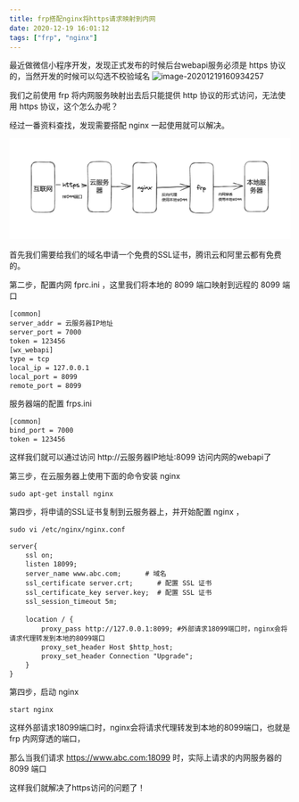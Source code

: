 ```yaml
---
title: frp搭配nginx将https请求映射到内网
date: 2020-12-19 16:01:12
tags: ["frp", "nginx"]
---
```


最近做微信小程序开发，发现正式发布的时候后台webapi服务必须是 https 协议的，当然开发的时候可以勾选不校验域名
![image-20201219160934257](https://static.aalmix.com/20201219163456.png)

我们之前使用 frp 将内网服务映射出去后只能提供 http 协议的形式访问，无法使用 https 协议，这个怎么办呢？

经过一番资料查找，发现需要搭配 nginx 一起使用就可以解决。

![image-20230218223202953](assets/image-20230218223202953.png)

首先我们需要给我们的域名申请一个免费的SSL证书，腾讯云和阿里云都有免费的。

第二步，配置内网 fprc.ini ，这里我们将本地的 8099 端口映射到远程的 8099 端口

```
[common]
server_addr = 云服务器IP地址
server_port = 7000
token = 123456
[wx_webapi]
type = tcp
local_ip = 127.0.0.1
local_port = 8099
remote_port = 8099
```

服务器端的配置 frps.ini

```
[common]
bind_port = 7000
token = 123456
```

这样我们就可以通过访问 http://云服务器IP地址:8099 访问内网的webapi了

第三步，在云服务器上使用下面的命令安装 nginx

```
sudo apt-get install nginx
```

第四步，将申请的SSL证书复制到云服务器上，并开始配置 nginx ，

```
sudo vi /etc/nginx/nginx.conf
```

```
server{
    ssl on;
    listen 18099;
    server_name www.abc.com;      # 域名
    ssl_certificate server.crt;      # 配置 SSL 证书
    ssl_certificate_key server.key;  # 配置 SSL 证书
    ssl_session_timeout 5m;

    location / {
        proxy_pass http://127.0.0.1:8099; #外部请求18099端口时，nginx会将请求代理转发到本地的8099端口
        proxy_set_header Host $http_host;
        proxy_set_header Connection "Upgrade";
    }
}
```

第四步，启动 nginx

```
start nginx
```



这样外部请求18099端口时，nginx会将请求代理转发到本地的8099端口，也就是 frp 内网穿透的端口，

那么当我们请求 https://www.abc.com:18099  时，实际上请求的内网服务器的 8099 端口

这样我们就解决了https访问的问题了！



